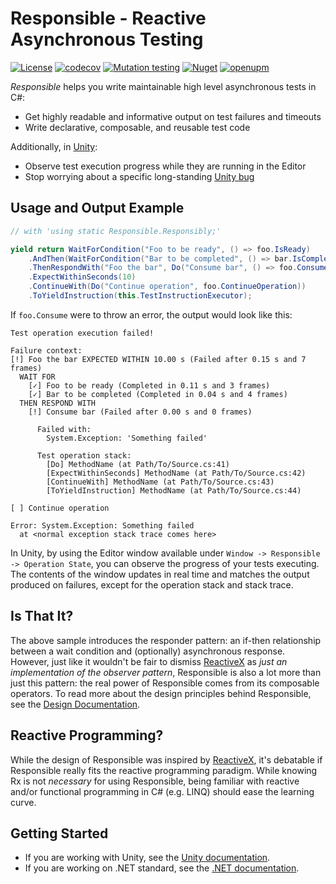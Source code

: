 # Responsible - Reactive Asynchronous Testing

[![License](https://img.shields.io/github/license/sbergen/Responsible.svg)](https://github.com/sbergen/Responsible/blob/main/LICENSE)
[![codecov](https://codecov.io/gh/sbergen/Responsible/branch/main/graph/badge.svg)](https://codecov.io/gh/sbergen/Responsible)
[![Mutation testing](https://img.shields.io/endpoint?url=https%3A%2F%2Fbadge-api.stryker-mutator.io%2Fgithub.com%2Fsbergen%2FResponsible%2Fmain)](https://dashboard.stryker-mutator.io/reports/github.com/sbergen/Responsible/main)
[![Nuget](https://img.shields.io/nuget/v/Beatwaves.Responsible)](http://nuget.org/packages/Beatwaves.Responsible)
[![openupm](https://img.shields.io/npm/v/com.beatwaves.responsible?label=openupm&registry_uri=https://package.openupm.com)](https://openupm.com/packages/com.beatwaves.responsible/)

*Responsible* helps you write maintainable high level asynchronous tests in C#:
* Get highly readable and informative output on test failures and timeouts
* Write declarative, composable, and reusable test code

Additionally, in [Unity](https://unity.com/):
* Observe test execution progress while they are running in the Editor
* Stop worrying about a specific long-standing [Unity bug](https://issuetracker.unity3d.com/issues/unitytests-do-not-fail-when-nested-coroutines-throws-an-exception)


## Usage and Output Example

```cs
// with 'using static Responsible.Responsibly;'

yield return WaitForCondition("Foo to be ready", () => foo.IsReady)
    .AndThen(WaitForCondition("Bar to be completed", () => bar.IsCompleted))
    .ThenRespondWith("Foo the bar", Do("Consume bar", () => foo.Consume(bar)))
    .ExpectWithinSeconds(10)
    .ContinueWith(Do("Continue operation", foo.ContinueOperation))
    .ToYieldInstruction(this.TestInstructionExecutor);
```

If `foo.Consume` were to throw an error, the output would look like this:
```
Test operation execution failed!
 
Failure context:
[!] Foo the bar EXPECTED WITHIN 10.00 s (Failed after 0.15 s and 7 frames)
  WAIT FOR
    [✓] Foo to be ready (Completed in 0.11 s and 3 frames)
    [✓] Bar to be completed (Completed in 0.04 s and 4 frames)
  THEN RESPOND WITH
    [!] Consume bar (Failed after 0.00 s and 0 frames)
 
      Failed with:
        System.Exception: 'Something failed'
 
      Test operation stack:
        [Do] MethodName (at Path/To/Source.cs:41)
        [ExpectWithinSeconds] MethodName (at Path/To/Source.cs:42)
        [ContinueWith] MethodName (at Path/To/Source.cs:43)
        [ToYieldInstruction] MethodName (at Path/To/Source.cs:44)
 
[ ] Continue operation
 
Error: System.Exception: Something failed
  at <normal exception stack trace comes here>
```

In Unity, by using the Editor window available under `Window -> Responsible -> Operation State`,
you can observe the progress of your tests executing.
The contents of the window updates in real time and matches the output produced on failures,
except for the operation stack and stack trace.

## Is That It?

The above sample introduces the responder pattern:
an if-then relationship between a wait condition and (optionally) asynchronous response.
However, just like it wouldn't be fair to dismiss [ReactiveX](http://reactivex.io/)
as *just an implementation of the observer pattern*,
Responsible is also a lot more than just this pattern:
the real power of Responsible comes from its composable operators.
To read more about the design principles behind Responsible,
see the [Design Documentation](design.md).

## Reactive Programming? 

While the design of Responsible was inspired by [ReactiveX](http://reactivex.io/),
it's debatable if Responsible really fits the reactive programming paradigm.
While knowing Rx is not *necessary* for using Responsible,
being familiar with reactive and/or functional programming in C# (e.g. LINQ)
should ease the learning curve.

## Getting Started

* If you are working with Unity, see the [Unity documentation](unity.md).
* If you are working on .NET standard, see the [.NET documentation](dotnet.md).
